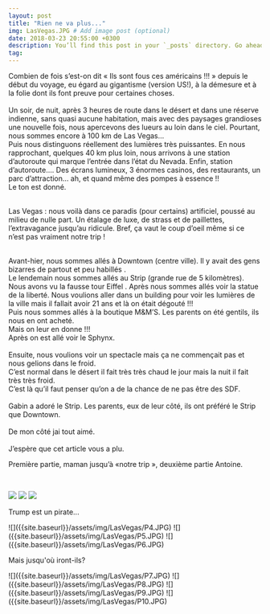 ```yaml
---
layout: post
title: "Rien ne va plus..."
img: LasVegas.JPG # Add image post (optional)
date: 2018-03-23 20:55:00 +0300
description: You’ll find this post in your `_posts` directory. Go ahead and edit it and re-build the site to see your changes. # Add post description (optional)
tag: 
---
```

<p>
Combien de fois s’est-on dit « Ils sont fous ces américains !!! » depuis le début du voyage, eu égard au gigantisme (version US!), à la démesure
 et à la folie dont ils font preuve pour certaines choses.
 <br/>  <br/> 
Un soir, de nuit, après 3 heures de route dans le désert et dans une réserve indienne, 
sans quasi aucune habitation, mais avec des paysages grandioses une nouvelle fois, 
nous apercevons des lueurs au loin dans le ciel. Pourtant, nous sommes encore à 100 km de Las Vegas… <br/> 
Puis nous distinguons réellement des lumières très puissantes. En nous rapprochant, quelques 40 km plus loin, 
nous arrivons à une station d’autoroute qui marque l’entrée dans l’état du Nevada. Enfin, station d’autoroute…. 
Des écrans lumineux, 3 énormes casinos, des restaurants, un parc d’attraction… ah, et quand même des pompes à essence !! <br/> 
Le ton est donné. <br/>  <br/> 

Las Vegas : nous voilà dans ce paradis (pour certains) artificiel, poussé au milieu de nulle part. 
Un étalage de luxe, de strass et  de paillettes, l’extravagance jusqu’au ridicule. Bref, ça vaut le coup d’oeil même si ce n’est pas vraiment notre trip !
 <br/>  <br/> 

Avant-hier, nous sommes allés à Downtown (centre ville). Il y avait des gens bizarres de partout et peu habillés .
 <br/> 
Le lendemain nous sommes allés au Strip (grande rue de 5  kilomètres). Nous avons vu la fausse tour Eiffel . 
Après  nous sommes allés voir la statue de la liberté. Nous voulions aller dans un building pour voir les lumières de la ville 
mais il fallait avoir 21 ans et là on était dégouté !!! <br/> 
Puis nous sommes allés à la boutique M&M’S. Les parents on été gentils, ils nous en ont acheté. <br/> 
Mais on leur en donne !!! <br/> 
Après on est allé voir le Sphynx. 
 <br/>  <br/> 
Ensuite, nous voulions voir un spectacle mais ça ne commençait pas et nous  gelions dans le froid.  <br/> 
C’est normal dans le désert il fait très très chaud le jour mais la nuit il fait très très froid.   <br/> 
C’est là qu’il faut penser qu’on a de la chance de ne pas être des SDF. 
 <br/>  <br/> 
Gabin a adoré le Strip. Les parents, eux de leur côté, ils ont préféré le Strip que Downtown.
 <br/>  
De mon côté jai tout aimé. <br/>  <br/> 
J’espère que  cet article vous a plu. 						  

Première partie, maman jusqu’à «notre trip », deuxième partie Antoine.
</p>

 <br/> 


![]({{site.baseurl}}/assets/img/LasVegas/P1.JPG)
![]({{site.baseurl}}/assets/img/LasVegas/P2.JPG)
![]({{site.baseurl}}/assets/img/LasVegas/P3.JPG)
<p>Trump est un pirate...</p>
![]({{site.baseurl}}/assets/img/LasVegas/P4.JPG)
![]({{site.baseurl}}/assets/img/LasVegas/P5.JPG)
![]({{site.baseurl}}/assets/img/LasVegas/P6.JPG)
<p>Mais jusqu'où iront-ils?</p>
![]({{site.baseurl}}/assets/img/LasVegas/P7.JPG)
![]({{site.baseurl}}/assets/img/LasVegas/P8.JPG)
![]({{site.baseurl}}/assets/img/LasVegas/P9.JPG)
![]({{site.baseurl}}/assets/img/LasVegas/P10.JPG)
<img class="Rot270" src="{{site.baseurl}}/assets/img/LasVegas/P11.JPG" alt="">
<img class="Rot270" src="{{site.baseurl}}/assets/img/LasVegas/P12.JPG" alt="">


